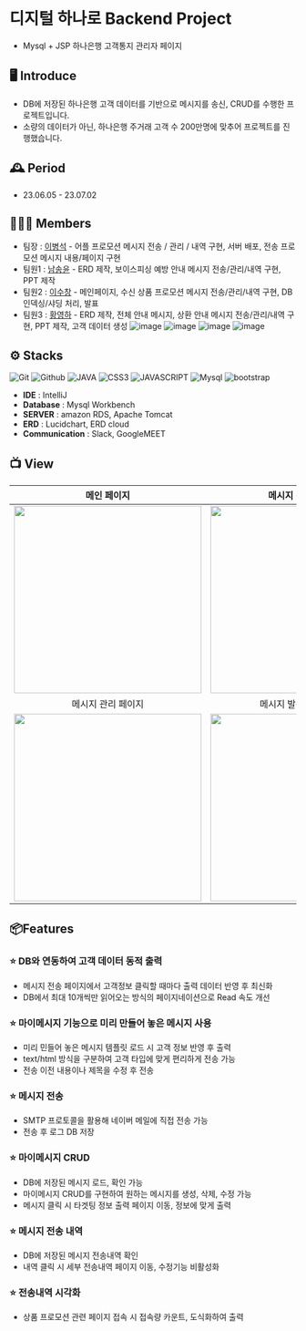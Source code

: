 # 디지털 하나로 Backend Project
- Mysql + JSP 하나은행 고객통지 관리자 페이지


## 🖥 ️Introduce
- DB에 저장된 하나은행 고객 데이터를 기반으로 메시지를 송신, CRUD를 수행한 프로젝트입니다.
- 소량의 데이터가 아닌, 하나은행 주거래 고객 수 200만명에 맞추어 프로젝트를 진행했습니다.


## 🕰 Period
* 23.06.05 - 23.07.02

## 🧑‍🤝‍🧑 Members
 - 팀장  : [이병석](https://github.com/leebyeongseok) - 어플 프로모션 메시지 전송 / 관리 / 내역 구현, 서버 배포, 전송 프로모션 메시지 내용/페이지 구현
 - 팀원1 : [남송윤](https://github.com/songy00n) - ERD 제작, 보이스피싱 예방 안내 메시지 전송/관리/내역 구현, PPT 제작
 - 팀원2 : [이수창](https://github.com/eternalclash) - 메인페이지, 수신 상품 프로모션 메시지 전송/관리/내역 구현, DB 인덱싱/샤딩 처리, 발표
 - 팀원3 : [황영하](https://github.com/HwangYoungHa) - ERD 제작, 전체 안내 메시지, 상환 안내 메시지 전송/관리/내역 구현, PPT 제작, 고객 데이터 생성
![image](https://github.com/hanaro-messaging-service/backend/assets/59431258/dca59dc3-aa17-46f2-8bdd-a0e3ec5886bc)
![image](https://github.com/hanaro-messaging-service/backend/assets/59431258/3d737849-5625-426f-9672-db6fffac14d4)
![image](https://github.com/hanaro-messaging-service/backend/assets/59431258/c115a75d-3615-4142-b397-c532d6eaabe7)
![image](https://github.com/hanaro-messaging-service/backend/assets/59431258/eb86d3c7-3f50-493b-b91a-060667171912)


## ⚙️ Stacks
![Git](https://img.shields.io/badge/Git-F05032?style=for-the-badge&logo=Git&logoColor=white) ![Github](https://img.shields.io/badge/GitHub-181717?style=for-the-badge&logo=GitHub&logoColor=white) ![JAVA](https://img.shields.io/badge/java-007396?style=for-the-badge&logo=java&logoColor=white) ![CSS3](https://img.shields.io/badge/css-1572B6?style=for-the-badge&logo=css3&logoColor=white) ![JAVASCRIPT](https://img.shields.io/badge/javascript-F7DF1E?style=for-the-badge&logo=javascript&logoColor=black) ![Mysql](https://img.shields.io/badge/mysql-4479A1?style=for-the-badge&logo=mysql&logoColor=white) ![bootstrap](https://img.shields.io/badge/bootstrap-7952B3?style=for-the-badge&logo=bootstrap&logoColor=white) 
- **IDE** : IntelliJ
- **Database** : Mysql Workbench
- **SERVER** : amazon RDS, Apache Tomcat
- **ERD** : Lucidchart, ERD cloud
- **Communication** : Slack, GoogleMEET

## 📺 View 
| 메인 페이지  |  메시지 전송 페이지   |
| :-------------------------------------------: | :------------: |
|  <img width="329" src="https://github.com/hanaro-messaging-service/backend/assets/59431258/dca59dc3-aa17-46f2-8bdd-a0e3ec5886bc"/> |  <img width="329" src="https://github.com/hanaro-messaging-service/backend/assets/59431258/3d737849-5625-426f-9672-db6fffac14d4"/>|  
| 메시지 관리 페이지   |  메시지 발송내역 페이지 |  
| <img width="329" src="https://github.com/hanaro-messaging-service/backend/assets/59431258/c115a75d-3615-4142-b397-c532d6eaabe7"/>   |  <img width="329" src="https://github.com/hanaro-messaging-service/backend/assets/59431258/eb86d3c7-3f50-493b-b91a-060667171912"/>     |

## 📦Features 
### ⭐️ DB와 연동하여 고객 데이터 동적 출력
- 메시지 전송 페이지에서 고객정보 클릭할 때마다 출력 데이터 반영 후 최신화
- DB에서 최대 10개씩만 읽어오는 방식의 페이지네이션으로 Read 속도 개선

### ⭐️ 마이메시지 기능으로 미리 만들어 놓은 메시지 사용 
- 미리 민들어 놓은 메시지 템플릿 로드 시 고객 정보 반영 후 출력
- text/html 방식을 구분하여 고객 타입에 맞게 편리하게 전송 가능
- 전송 이전 내용이나 제목을 수정 후 전송

### ⭐️ 메시지 전송
- SMTP 프로토콜을 활용해 네이버 메일에 직접 전송 가능
- 전송 후 로그 DB 저장

### ⭐️ 마이메시지 CRUD
- DB에 저장된 메시지 로드, 확인 가능
- 마이메시지 CRUD를 구현하여 원하는 메시지를 생성, 삭제, 수정 가능
- 메시지 클릭 시 타겟팅 정보 출력 페이지 이동, 정보에 맞게 출력

### ⭐️ 메시지 전송 내역
- DB에 저장된 메시지 전송내역 확인
- 내역 클릭 시 세부 전송내역 페이지 이동, 수정기능 비활성화

### ⭐️ 전송내역 시각화
- 상품 프로모션 관련 페이지 접속 시 접속량 카운트, 도식화하여 출력
